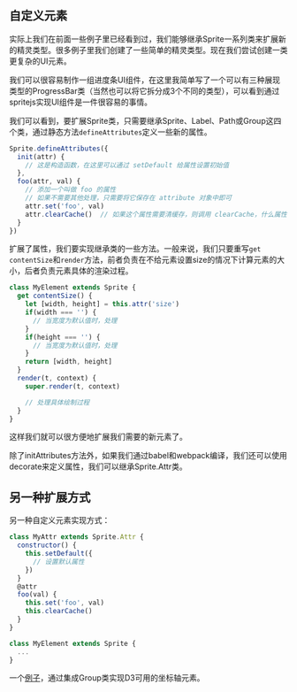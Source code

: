 ## 自定义元素

实际上我们在前面一些例子里已经看到过，我们能够继承Sprite一系列类来扩展新的精灵类型。很多例子里我们创建了一些简单的精灵类型。现在我们尝试创建一类更复杂的UI元素。

<div id="progressbar" class="sprite-container"></div>

我们可以很容易制作一组进度条UI组件，在这里我简单写了一个可以有三种展现类型的ProgressBar类（当然也可以将它拆分成3个不同的类型），可以看到通过spritejs实现UI组件是一件很容易的事情。

<!-- demo: progressbar -->

我们可以看到，要扩展Sprite类，只需要继承Sprite、Label、Path或Group这四个类，通过静态方法`defineAttributes`定义一些新的属性。

```js
Sprite.defineAttributes({
  init(attr) {
    // 这是构造函数，在这里可以通过 setDefault 给属性设置初始值
  },
  foo(attr, val) {
    // 添加一个叫做 foo 的属性
    // 如果不需要其他处理，只需要将它保存在 attribute 对象中即可
    attr.set('foo', val)
    attr.clearCache()  // 如果这个属性需要清缓存，则调用 clearCache，什么属性需要清缓存，具体见“缓存策略”一节
  }
})
```

扩展了属性，我们要实现继承类的一些方法。一般来说，我们只要重写`get contentSize`和`render`方法，前者负责在不给元素设置size的情况下计算元素的大小，后者负责元素具体的渲染过程。

```js
class MyElement extends Sprite {
  get contentSize() {
    let [width, height] = this.attr('size')
    if(width === '') {
      // 当宽度为默认值时，处理
    }
    if(height === '') {
      // 当宽度为默认值时，处理
    }
    return [width, height]
  }
  render(t, context) {
    super.render(t, context)

    // 处理具体绘制过程
  }
}
```

这样我们就可以很方便地扩展我们需要的新元素了。

除了initAttributes方法外，如果我们通过babel和webpack编译，我们还可以使用decorate来定义属性，我们可以继承Sprite.Attr类。

## 另一种扩展方式

另一种自定义元素实现方式：

```js
class MyAttr extends Sprite.Attr {
  constructor() {
    this.setDefault({
      // 设置默认属性
    })
  }
  @attr
  foo(val) {
    this.set('foo', val)
    this.clearCache()
  }
}

class MyElement extends Sprite {
  ...
}
```

一个[例子](https://github.com/spritejs/sprite-extend-d3axis)，通过集成Group类实现D3可用的坐标轴元素。


<script src="/js/guide/nodes.js"></src>
